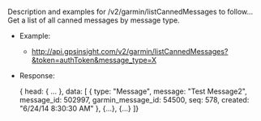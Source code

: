 Description and examples for /v2/garmin/listCannedMessages to follow...
Get a list of all canned messages by message type. 
  * Example: 
    * http://api.gpsinsight.com/v2/garmin/listCannedMessages?&token=authToken&message_type=X
  * Response:

    {
    head: { ... },
    data: [
    {   type: "Message",
        message: "Test Message2",
        message_id: 502997,
        garmin_message_id: 54500,
        seq: 578,
        created: "6/24/14 8:30:30 AM" 
    }, 
    {...},
    {...}
    ]}
    
